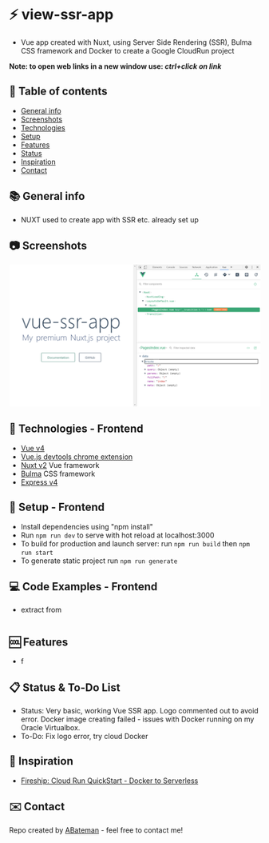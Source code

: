 # :zap: view-ssr-app

* Vue app created with Nuxt, using Server Side Rendering (SSR), Bulma CSS framework and Docker to create a Google CloudRun project

**Note: to open web links in a new window use: _ctrl+click on link_**

## :page_facing_up: Table of contents

* [General info](#general-info)
* [Screenshots](#screenshots)
* [Technologies](#technologies)
* [Setup](#setup)
* [Features](#features)
* [Status](#status)
* [Inspiration](#inspiration)
* [Contact](#contact)

## :books: General info

* NUXT used to create app with SSR etc. already set up

## :camera: Screenshots

![frontend image](./img/vue.png)

## :signal_strength: Technologies - Frontend

* [Vue v4](https://vuejs.org/)
* [Vue.js devtools chrome extension](https://chrome.google.com/webstore/detail/vuejs-devtools/nhdogjmejiglipccpnnnanhbledajbpd?hl=en)
* [Nuxt v2](https://nuxtjs.org/) Vue framework
* [Bulma](https://bulma.io/) CSS framework
* [Express v4](https://expressjs.com/)

## :floppy_disk: Setup - Frontend

* Install dependencies using "npm install"
* Run `npm run dev` to serve with hot reload at localhost:3000
* To build for production and launch server: run `npm run build` then `npm run start`
* To generate static project run `npm run generate`

## :computer: Code Examples - Frontend

* extract from

```javascript

```

## :cool: Features

* f

## :clipboard: Status & To-Do List

* Status: Very basic, working Vue SSR app. Logo commented out to avoid error. Docker image creating failed - issues with Docker running on my Oracle Virtualbox.
* To-Do: Fix logo error, try cloud Docker

## :clap: Inspiration

* [Fireship:  Cloud Run QuickStart - Docker to Serverless](https://www.youtube.com/watch?v=3OP-q55hOUI)

## :envelope: Contact

Repo created by [ABateman](https://www.andrewbateman.org) - feel free to contact me!
